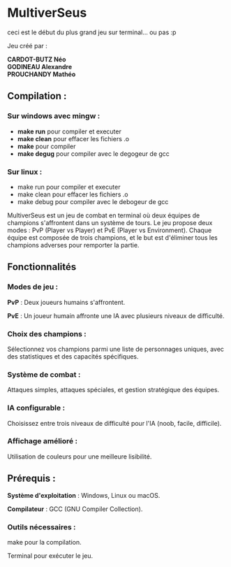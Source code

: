 # MultiverSeus 
ceci est le début du plus grand jeu sur terminal... ou pas :p

Jeu créé par :

**CARDOT-BUTZ Néo**  
**GODINEAU Alexandre**  
**PROUCHANDY Mathéo**  

## Compilation : 

### Sur windows avec mingw : 
- **make run** pour compiler et executer  
- **make clean** pour effacer les fichiers .o  
- **make** pour compiler  
- **make degug** pour compiler avec le degogeur de gcc  

### Sur linux :
- make run pour compiler et executer
- make clean pour effacer les fichiers .o
- make debug pour compiler avec le debogeur de gcc


MultiverSeus est un jeu de combat en terminal où deux équipes de champions s'affrontent dans un système de tours. Le jeu propose deux modes : PvP (Player vs Player) et PvE (Player vs Environment). Chaque équipe est composée de trois champions, et le but est d'éliminer tous les champions adverses pour remporter la partie.

## Fonctionnalités

### Modes de jeu :
**PvP** : Deux joueurs humains s'affrontent.

**PvE** : Un joueur humain affronte une IA avec plusieurs niveaux de difficulté.

### Choix des champions : 

Sélectionnez vos champions parmi une liste de personnages uniques, avec des statistiques et des capacités spécifiques.

### Système de combat : 

Attaques simples, attaques spéciales, et gestion stratégique des équipes.

### IA configurable : 

Choisissez entre trois niveaux de difficulté pour l'IA (noob, facile, difficile).

### Affichage amélioré :

Utilisation de couleurs pour une meilleure lisibilité.

## Prérequis :

**Système d'exploitation** : Windows, Linux ou macOS.

**Compilateur** : GCC (GNU Compiler Collection).

### Outils nécessaires :

make pour la compilation.

Terminal pour exécuter le jeu.
